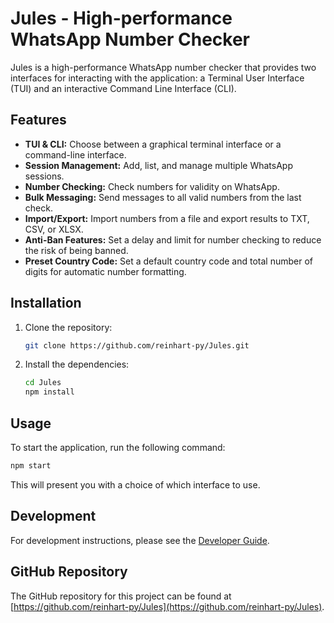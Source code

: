 # Jules - High-performance WhatsApp Number Checker

Jules is a high-performance WhatsApp number checker that provides two interfaces for interacting with the application: a Terminal User Interface (TUI) and an interactive Command Line Interface (CLI).

## Features

*   **TUI & CLI:** Choose between a graphical terminal interface or a command-line interface.
*   **Session Management:** Add, list, and manage multiple WhatsApp sessions.
*   **Number Checking:** Check numbers for validity on WhatsApp.
*   **Bulk Messaging:** Send messages to all valid numbers from the last check.
*   **Import/Export:** Import numbers from a file and export results to TXT, CSV, or XLSX.
*   **Anti-Ban Features:** Set a delay and limit for number checking to reduce the risk of being banned.
*   **Preset Country Code:** Set a default country code and total number of digits for automatic number formatting.

## Installation

1.  Clone the repository:
    ```bash
    git clone https://github.com/reinhart-py/Jules.git
    ```
2.  Install the dependencies:
    ```bash
    cd Jules
    npm install
    ```

## Usage

To start the application, run the following command:

```bash
npm start
```

This will present you with a choice of which interface to use.

## Development

For development instructions, please see the [Developer Guide](DEV.md).

## GitHub Repository

The GitHub repository for this project can be found at [https://github.com/reinhart-py/Jules](https://github.com/reinhart-py/Jules).